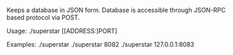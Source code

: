 Keeps a database in JSON form.
Database is accessible through JSON-RPC based protocol via POST.

Usage: ./superstar [[ADDRESS:]PORT]

Examples:
	./superstar
	./superstar 8082
	./superstar 127.0.0.1:8083